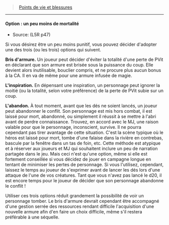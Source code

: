 ﻿> [Points de vie et blessures](hd_l5r_hitpoints.md)

---

#### Option : un peu moins de mortalité 

- Source: (L5R p47)

Si vous désirez être un peu moins punitif, vous pouvez décider d'adopter une des trois (ou les trois) options qui suivent.

**Bris d'armure.** Un joueur peut décider d'éviter la totalité d'une perte de PVit en déclarant que son armure est brisée sous la puissance du coup. Elle devient alors inutilisable, bouclier compris, et ne procure plus aucun bonus à la CA. Il en va de même pour une armure infusée de magie.

**L'inspiration.** En dépensant une inspiration, un personnage peut ignorer la moitié (ou la totalité, selon votre préférence) de la perte de PVit subie sur un coup.

**L'abandon.** À tout moment, avant que les dés ne soient lancés, un joueur peut abandonner le conflit. Son personnage est mis hors combat, il est laissé pour mort, abandonné, ou simplement il réussit à se mettre à l'abri avant de perdre connaissance. Trouvez, en accord avec le MJ, une raison valable pour que le personnage, inconscient, survive. Il ne pourra cependant pas tirer avantage de cette situation. C'est la scène typique où le héros est laissé pour mort, tombe d'une falaise dans la rivière en contrebas, bascule par la fenêtre dans un tas de foin, etc. Cette méthode est atypique et à réserver aux joueurs et MJ qui souhaitent inclure un peu de narration partagée dans le jeu. Mais ceci n'est qu'une option, même si elle est fortement conseillée si vous décidez de jouer en campagne longue en tentant de minimiser les pertes de personnage. Si vous l'utilisez, cependant, laissez le temps au joueur de s'exprimer avant de lancer les dés lors d'une attaque de l'une de vos créatures. Tant que vous n'avez pas lancé le d20, il est encore temps pour le joueur de décider que son personnage abandonne le conflit !

Utiliser ces trois options réduit grandement la possibilité de voir un personnage tomber. Le bris d'armure devrait cependant être accompagné d'une gestion serrée des ressources rendant difficile l'acquisition d'une nouvelle armure afin d'en faire un choix difficile, même s'il restera préférable à une séquelle.

